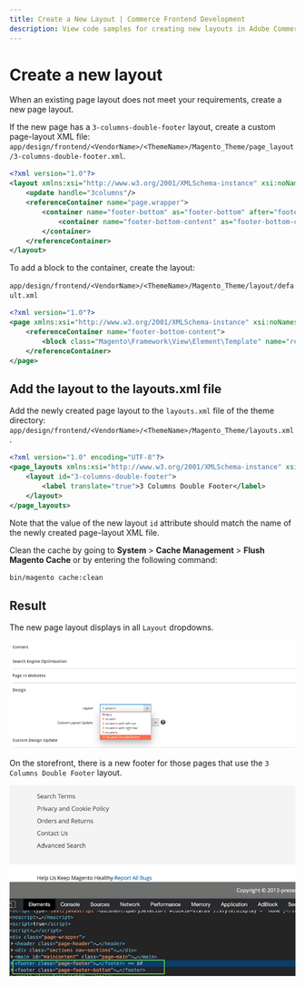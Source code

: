 ```yaml
---
title: Create a New Layout | Commerce Frontend Development
description: View code samples for creating new layouts in Adobe Commerce and Magento Open Source themes.
---
```


# Create a new layout

When an existing page layout does not meet your requirements, create a new page layout.

If the new page has a `3-columns-double-footer` layout, create a custom page-layout XML file: `app/design/frontend/<VendorName>/<ThemeName>/Magento_Theme/page_layout/3-columns-double-footer.xml`.

```xml
<?xml version="1.0"?>
<layout xmlns:xsi="http://www.w3.org/2001/XMLSchema-instance" xsi:noNamespaceSchemaLocation="urn:magento:framework:View/Layout/etc/page_layout.xsd">
    <update handle="3columns"/>
    <referenceContainer name="page.wrapper">
        <container name="footer-bottom" as="footer-bottom" after="footer" label="Footer Bottom" htmlTag="footer" htmlClass="page-footer-bottom">
            <container name="footer-bottom-content" as="footer-bottom-content" htmlTag="div" htmlClass="footer content" />
        </container>
    </referenceContainer>
</layout>
```

To add a block to the container, create the layout:

`app/design/frontend/<VendorName>/<ThemeName>/Magento_Theme/layout/default.xml`

```xml
<?xml version="1.0"?>
<page xmlns:xsi="http://www.w3.org/2001/XMLSchema-instance" xsi:noNamespaceSchemaLocation="urn:magento:framework:View/Layout/etc/page_configuration.xsd">
    <referenceContainer name="footer-bottom-content">
        <block class="Magento\Framework\View\Element\Template" name="report.bugs.bottom" template="Magento_Theme::html/bugreport.phtml"/>
    </referenceContainer>
</page>
```

## Add the layout to the layouts.xml file

Add the newly created page layout to the `layouts.xml` file of the theme directory: `app/design/frontend/<VendorName>/<ThemeName>/Magento_Theme/layouts.xml`.

```xml
<?xml version="1.0" encoding="UTF-8"?>
<page_layouts xmlns:xsi="http://www.w3.org/2001/XMLSchema-instance" xsi:noNamespaceSchemaLocation="urn:magento:framework:View/PageLayout/etc/layouts.xsd">
    <layout id="3-columns-double-footer">
        <label translate="true">3 Columns Double Footer</label>
    </layout>
</page_layouts>
```

<InlineAlert variant="info" slots="text"/>

Note that the value of the new layout `id` attribute should match the name of the newly created page-layout XML file.

Clean the cache by going to **System** > **Cache Management** > **Flush Magento Cache** or by entering the following command:

```bash
bin/magento cache:clean
```

## Result

The new page layout displays in all `Layout` dropdowns.

![Custom page layout](../../_images/frontend/custom_layout_admin_backend.png)

On the storefront, there is a new footer for those pages that use the `3 Columns Double Footer` layout.

![Storefront two footers layout](../../_images/frontend/custom_layout_footer_bottom.png)
